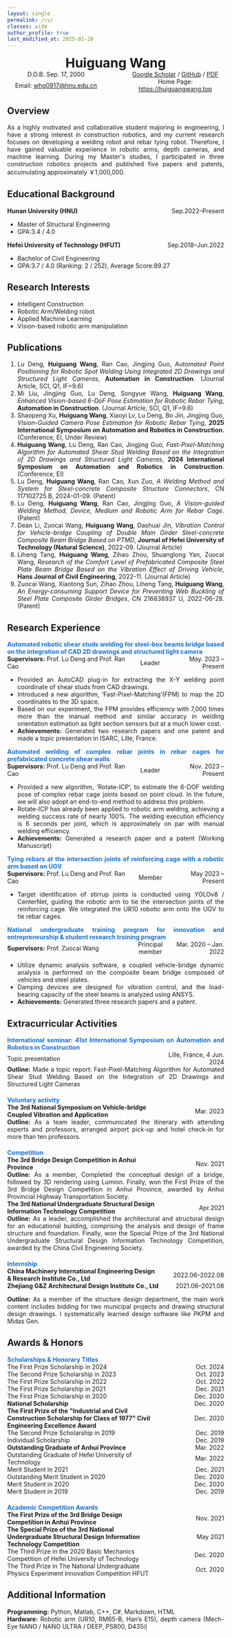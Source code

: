 ```yaml
---
layout: single
permalink: /cv/
classes: wide
author_profile: true
last_modified_at: 2025-01-20
---
```



<head>
    <meta charset="UTF-8">
    <meta name="viewport" content="width=device-width, initial-scale=1.0">
    <title>Personal Info</title>
    <style>
        .row {
            text-align: center;
            width: 100%;
        }
        .row div {
            display: inline-block;
            width: 45%;
        }
        .row strong {
            display: block;
            text-align: center;
            width: 100%;
            font-size: 30px; /* Increase the font size */
        }
    </style>
</head>




<body>
    <div class="row"><strong>Huiguang Wang</strong></div>
    <!-- <div class="row">
        <div>D.O.B. Sep. 17, 2000</div>
        <div>Tel: (+86) 19966505051</div>
    </div> -->
    <div class="row">
        <div>D.O.B. Sep. 17, 2000</div>
        <div><a href="https://scholar.google.com/citations?user=kK19w24AAAAJ&hl=zh-CN">Google Scholar</a> / <a href="https://github.com/huiguangwang">GitHub</a> / <a href="https://huiguangwang.top/file/CV_Huiguang Wang_Hunan University_Construction Robotics.pdf">PDF</a></div>
    </div>
    <div class="row">
        <div>Email: <a href="mailto:whg0917@hnu.edu.cn">whg0917@hnu.edu.cn</a></div>
        <div>Home Page: <a href="https://huiguangwang.top">https://huiguangwang.top</a></div>
    </div>

</body>






## Overview
<div style="text-align: justify;">
  <p>As a highly motivated and collaborative student majoring in engineering, I have a strong interest in construction robotics, and my current research focuses on developing a welding robot and rebar tying robot. Therefore, I have gained valuable experience in robotic arms, depth cameras, and machine learning. During my Master's studies, I participated in three construction robotics projects and published five papers and patents, accumulating approximately ￥1,000,000.</p>
</div>

## Educational Background

<div class="flex-container">
    <div class="left"><b>Hunan University (HNU)</b></div>
    <div class="right">Sep.2022–Present</div>
</div>

<div style="text-align: justify;">
  <ul>
    <li>Master of Structural Engineering</li>
    <li>GPA:3.4 / 4.0</li>
  </ul>
</div>



<div class="flex-container">
    <div class="left"><b>Hefei University of Technology (HFUT)</b></div>
    <div class="right">Sep.2018–Jun.2022</div>
</div>

<div style="text-align: justify;">
  <ul>
    <li>Bachelor of Civil Engineering</li>
    <li>GPA:3.7 / 4.0 (Ranking: 2 / 252), Average Score:89.27</li>
  </ul>
</div>

## Research Interests



<div style="text-align: justify;">
  <ul>
    <li>Intelligent Construction</li>
    <li>Robotic Arm/Welding robot</li>
    <li>Applied Machine Learning</li>
    <li>Vision-based robotic arm manipulation</li>
  </ul>
</div>



## Publications
<div style="text-align: justify;">
  <ol>
    <li>Lu Deng, <b>Huiguang Wang</b>, Ran Cao, Jingjing Guo, <i>Automated Point Positioning for Robotic Spot Welding Using Integrated 2D Drawings and Structured Light Cameras</i>, <b>Automation in Construction</b>. (Journal Article, SCI, Q1, IF=9.6)</li>
    <li>Mi Liu, Jingjing Guo, Lu Deng, Songyue Wang, <b>Huiguang Wang</b>, <i>Enhanced Vision-based 6-DoF Pose Estimation for Robotic Rebar Tying</i>, <b>Automation in Construction</b>. (Journal Article, SCI, Q1, IF=9.6)</li>
    <li>Shaopeng Xu, <b>Huiguang Wang</b>, Xiaoyi Lv, Lu Deng, Bo Jin, Jingjing Guo, <i>Vision-Guided Camera Pose Estimation for Robotic Rebar Tying</i>, <b>2025 International Symposium on Automation and Robotics in Construction</b>. (Conference, EI, Under Review)</li>
    <li><b>Huiguang Wang</b>, Lu Deng, Ran Cao, Jingjing Guo, <i>Fast-Pixel-Matching Algorithm for Automated Shear Stud Welding Based on the Integration of 2D Drawings and Structured Light Cameras</i>, <b>2024 International Symposium on Automation and Robotics in Construction</b>. (Conference, EI)</li>
    <li>Lu Deng, <b>Huiguang Wang</b>, Ran Cao, Xun Zuo, <i>A Welding Method and System for Steel-concrete Composite Structure Connectors</i>, CN 117102725 B, 2024-01-09. (Patent)</li>
    <li>Lu Deng, <b>Huiguang Wang</b>, Ran Cao, Jingjing Guo, <i>A Vision-guided Welding Method, Device, Medium and Robotic Arm for Rebar Cage</i>. (Patent)</li>
    <li>Dean Li, Zuocai Wang, <b>Huiguang Wang</b>, Dashuai Jin, <i>Vibration Control for Vehicle-bridge Coupling of Double Main Girder Steel-concrete Composite Beam Bridge Based on PTMD</i>, <b>Journal of Hefei University of Technology (Natural Science)</b>, 2022-09. (Journal Article)</li>
    <li>Liheng Tang, <b>Huiguang Wang</b>, Zihao Zhou, Shuanglong Yan, Zuocai Wang, <i>Research of the Comfort Level of Prefabricated Composite Steel Plate Beam Bridge Based on the Vibration Effect of Driving Vehicle</i>, <b>Hans Journal of Civil Engineering</b>, 2022-11. (Journal Article)</li>
    <li>Zuocai Wang, Xiaotong Sun, Zihao Zhou, Liheng Tang, <b>Huiguang Wang</b>, <i>An Energy-consuming Support Device for Preventing Web Buckling of Steel Plate Composite Girder Bridges</i>, CN 216838937 U, 2022-06-28. (Patent)</li>
  </ol>
</div>


## Research Experience
<head>
    <meta charset="UTF-8">
    <meta name="viewport" content="width=device-width, initial-scale=1.0">
    <title>Personal Info</title>
    <style>
        /* Ensure .row uses flexbox layout */
        .row {
            display: flex;
            justify-content: space-between;
            align-items: center;
        }
        /* .left takes 70% width */
        .left { text-align: left; flex-basis: 40%; }
        /* .center takes 15% width */
        .center { text-align: center; flex-basis: 25%; }
        /* .right takes 15% width */
        .right { text-align: right; flex-basis: 35%; }
    </style>
</head>

<body>

<div style="text-align: justify; color:#1772d0;">
  <b>Automated robotic shear studs welding for steel-box beams bridge based on the integration 
  of CAD 2D drawings and structured light camera</b>
</div>

<div class="row">
    <div class="left"><b>Supervisors:</b> Prof. Lu Deng and Prof. Ran Cao</div>
    <div class="center">Leader</div>
    <div class="right">May. 2023 – Present</div>
</div>

<div style="text-align: justify;">
  <ul>
      <li>Provided an AutoCAD plug-in for extracting the X-Y welding point coordinate of shear studs from CAD drawings.</li>
      <li>Introduced a new algorithm, ‘Fast-Pixel-Matching’(FPM) to map the 2D coordinates to the 3D space.</li>
      <li>Based on our experiment, the FPM provides efficiency with 7,000 times more than the manual method and similar accuracy in welding orientation estimation as light section sensors but at a much lower cost.</li>
      <li><b>Achievements:</b> Generated two research papers and one patent and made a topic presentation in ISARC, Lille, France.</li>
  </ul>
</div>

</body>



<body>

<div style="text-align: justify; color:#1772d0;">
  <b>Automated welding of complex rebar joints in rebar cages for prefabricated concrete shear walls</b>
</div>


<div class="row">
    <div class="left"><b>Supervisors:</b> Prof. Lu Deng and Prof. Ran Cao</div>
    <div class="center">Leader</div>
    <div class="right">Nov. 2023 – Present</div>
</div>

<div style="text-align: justify;">
  <ul>
      <li>Provided a new algorithm, ‘Rotate-ICP’, to estimate the 6-DOF welding pose of complex rebar cage joints based on point cloud. In the future, we will also adopt an end-to-end method to address this problem.</li>
      <li>Rotate-ICP has already been applied to robotic arm welding, achieving a welding success rate of nearly 100%. The welding execution efficiency is 6 seconds per joint, which is approximately on par with manual welding efficiency.</li>
      <li><b>Achievements:</b> Generated a research paper and a patent (Working Manuscript)</li>
  </ul>
</div>

</body>


<body>

<div style="text-align: justify; color:#1772d0;">
  <b>Tying rebars at the intersection joints of reinforcing cage with a robotic arm based on UGV</b>
</div>


<div class="row">
    <div class="left"><b>Supervisors:</b> Prof. Lu Deng and Prof. Ran Cao</div>
    <div class="center">Member</div>
    <div class="right">May 2023 – Present</div>
</div>

<div style="text-align: justify;">
  <ul>
      <li>Target identification of stirrup joints is conducted using YOLOv8 / CenterNet, guiding the robotic arm to tie the intersection joints of the reinforcing cage. We integrated the UR10 robotic arm onto the UGV to tie rebar cages.</li>
  </ul>
</div>

</body>




<body>

<div style="text-align: justify; color:#1772d0;">
  <b>National undergraduate training program for innovation and entrepreneurship & student research training program</b>
</div>

<div class="row">
    <div class="left"><b>Supervisors:</b>  Prof. Zuocai Wang</div>
    <div class="center">Principal member</div>
    <div class="right">Mar. 2020 – Jan. 2022</div>
</div>

<div style="text-align: justify;">
  <ul>
      <li>Utilize dynamic analysis software, a coupled vehicle-bridge dynamic analysis is performed on the composite beam bridge composed of vehicles and steel plates. </li>
      <li>Damping devices are designed for vibration control, and the load-bearing capacity of the steel beams is analyzed using ANSYS.</li>
      <li><b>Achievements:</b> Generated three research papers and a patent.</li>
  </ul>
</div>

</body>

## Extracurricular Activities
<head>
    <meta charset="UTF-8">
    <meta name="viewport" content="width=device-width, initial-scale=1.0">
    <title>Personal Info</title>
    <style>
        /* Ensure .flex-container uses flexbox layout */
        .flex-container {
            display: flex;
            justify-content: space-between;
            align-items: center;
        }
        /* .left takes 75% width and left-aligned */
        .left { text-align: left; flex-basis: 70%; }
        /* .right takes 25% width and right-aligned */
        .right { text-align: right; flex-basis: 30%; }
    </style>
</head>

<div style="text-align: justify; color:#1772d0;">
  <b>International seminar: 41st International Symposium on Automation and Robotics in Construction</b>
</div>

<body>

  <div>
    <div class="flex-container">
        <div class="left">Topic presentation</div>
        <div class="right">Lille, France, 4 Jun. 2024</div>
    </div>
  </div>

</body>

<div style="text-align: justify;">
<b>Outline:</b> Made a topic report: Fast-Pixel-Matching Algorithm for Automated Shear Stud Welding Based on the Integration of 2D Drawings and Structured Light Cameras
</div>






<div style="text-align: justify; color:#1772d0;margin-top: 20px;">
  <b>Voluntary activity</b>
</div>

<body>

  <div class="flex-container">
      <div class="left"><b>The 3rd National Symposium on Vehicle-bridge Coupled Vibration and Application</b></div>
      <div class="right">Mar. 2023</div>
  </div>

</body>

<div style="text-align: justify;">
<b>Outline:</b> As a team leader, communicated the itinerary with attending experts and professors, arranged airport pick-up and hotel check-in for more than ten professors.
</div>




<div style="text-align: justify; color:#1772d0;margin-top: 20px;">
  <b>Competition</b>

</div>

<body>

  <div class="flex-container">
      <div class="left"><b>The 3rd Bridge Design Competition in Anhui Province</b></div>
      <div class="right">Nov. 2021</div>
  </div>
    
</body>


<div style="text-align: justify;">
    <b>Outline:</b> As a member, Completed the conceptual design of a bridge, followed by 3D rendering using Lumion. Finally, won the First Prize of the 3rd Bridge Design Competition in Anhui Province, awarded by Anhui Provincial Highway Transportation Society.
</div>

<body>

  <div class="flex-container">
      <div class="left"><b>The 3rd National Undergraduate Structural Design Information Technology Competition</b></div>
      <div class="right">Apr.2021</div>
  </div>
    
</body>


<div style="text-align: justify;">
<b>Outline:</b> As a leader, accomplished the architectural and structural design for an educational building, comprising the analysis and design of frame structure and foundation. Finally, won the Special Prize of the 3rd National Undergraduate Structural Design Information Technology Competition, awarded by the China Civil Engineering Society.
</div>




<div style="text-align: justify; color:#1772d0;margin-top: 20px;">
  <b>Internship</b>

</div>

<body>

  <div class="flex-container">
      <div class="left"><b>China Machinery International Engineering Design & Research Institute Co., Ltd</b></div>
      <div class="right">2022.06–2022.08</div>
  </div>
    
</body>

<body>

  <div class="flex-container">
      <div class="left"><b>Zhejiang G&Z Architectural Design Institute Co., Ltd</b></div>
      <div class="right">2021.06–2021.08</div>
  </div>
    
</body>


<div style="text-align: justify;">
<p><b>Outline:</b> As a member of the structure design department, the main work content includes bidding for two municipal projects and drawing structural design drawings. I systematically learned design software like PKPM and Midas Gen.</p>
</div>

## Awards & Honors
<div style="text-align: justify;color:#1772d0;">
  <b>Scholarships & Honorary Titles</b>
</div>


<div class="flex-container">
    <div class="left">The First Prize Scholarship in 2024</div>
    <div class="right">Oct. 2024</div>
</div>

<div class="flex-container">
    <div class="left">The Second Prize Scholarship in 2023</div>
    <div class="right">Oct. 2023</div>
</div>

<div class="flex-container">
    <div class="left">The First Prize Scholarship in 2022</div>
    <div class="right">Oct. 2022</div>
</div>

<div class="flex-container">
    <div class="left">The First Prize Scholarship in 2021</div>
    <div class="right">Dec. 2021</div>
</div>

<div class="flex-container">
    <div class="left">The First Prize Scholarship in 2020</div>
    <div class="right">Dec. 2020</div>
</div>

<div class="flex-container">
    <div class="left"><b>National Scholarship</b></div>
    <div class="right">Dec. 2020</div>
</div>

<div class="flex-container">
    <div class="left"><b>The First Prize of the "Industrial and Civil Construction Scholarship for Class of 1977" Civil Engineering Excellence Award</b></div>
    <div class="right">Dec. 2020</div>
</div>

<div class="flex-container">
    <div class="left">The Second Prize Scholarship in 2019</div>
    <div class="right">Dec. 2019</div>
</div>

<div class="flex-container">
    <div class="left">Individual Scholarship</div>
    <div class="right">Dec. 2019</div>
</div>

<div class="flex-container">
    <div class="left"><b>Outstanding Graduate of Anhui Province</b></div>
    <div class="right">Mar. 2022</div>
</div>

<div class="flex-container">
    <div class="left">Outstanding Graduate of Hefei University of Technology</div>
    <div class="right">Mar. 2022</div>
</div>

<div class="flex-container">
    <div class="left">Merit Student in 2021</div>
    <div class="right">Dec. 2021</div>
</div>

<div class="flex-container">
    <div class="left">Outstanding Merit Student in 2020</div>
    <div class="right">Dec. 2020</div>
</div>

<div class="flex-container">
    <div class="left">Merit Student in 2020</div>
    <div class="right">Dec. 2020</div>
</div>

<div class="flex-container">
    <div class="left">Merit Student in 2019</div>
    <div class="right">Dec. 2019</div>
</div>




<div style="text-align: justify;color:#1772d0;margin-top: 20px;">
  <b>Academic Competition Awards</b>
</div>


<div class="flex-container">
    <div class="left"><b>The First Prize of the 3rd Bridge Design Competition in Anhui Province</b></div>
    <div class="right">Nov. 2021</div>
</div>

<div class="flex-container">
    <div class="left"><b>The Special Prize of the 3rd National Undergraduate Structural Design Information Technology Competition</b></div>
    <div class="right">May 2021</div>
</div>

<div class="flex-container">
    <div class="left">The Third Prize in the 2020 Basic Mechanics Competition of Hefei University of Technology</div>
    <div class="right">Dec. 2020</div>
</div>

<div class="flex-container">
    <div class="left">The Third Prize in The National Undergraduate Physics Experiment Innovation Competition HFUT</div>
    <div class="right">Oct. 2020</div>
</div>

## Additional Information
<div style="text-align: justify;">
  <b>Programming:</b> Python, Matlab, C++, C#, Markdown, HTML<br>
  <b>Hardware:</b> Robotic arm (UR10, RM65-B, Han’s E15), depth camera (Mech-Eye NANO / NANO ULTRA / DEEP, PS800, D435i)
</div>